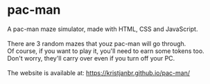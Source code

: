 # pac-man

A pac-man maze simulator, made with HTML, CSS and JavaScript.
<br>  
There are 3 random mazes that youz pac-man will go through.  
Of course, if you want to play it, you'll need to earn some tokens too.  
Don't worry, they'll carry over even if you turn off your PC.
<br>  
The website is available at: https://kristjanbr.github.io/pac-man/
